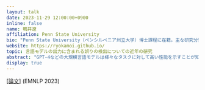 ```yaml
---
layout: talk
date: 2023-11-29 12:00:00+0900
inline: false
name: 鴨井遼
affiliation: Penn State University
bio: "Penn State University（ペンシルベニア州立大学）博士課程に在籍。主な研究分野は言語モデルの評価や出力に含まれる誤りの検出。テキサス大学オースティン校にて修士号を取得、慶應義塾大学理工学部数理科学科卒業。"
website: https://ryokamoi.github.io/
topic: 言語モデルの出力に含まれる誤りの検出についての近年の研究
abstract: "GPT-4などの大規模言語モデルは様々なタスクに対して高い性能を示すことが知られている一方で、誤りを含む出力を生成することも少なくありません。例えば、言語モデルが生成した要約文には、元の文書には書かれていない内容が含まれてしまうことがあります。このトークでは、EMNLP2023で発表予定の \"WiCE: Real-World Entailment for Claims in Wikipedia\" の紹介を中心に、言語モデルの出力に含まれる誤りの検出についての近年の研究を紹介します。"
display: true
---
```

[[論文]](https://arxiv.org/abs/2303.01432) (EMNLP 2023)
